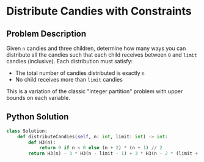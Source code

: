 # Distribute Candies with Constraints

## Problem Description

Given `n` candies and three children, determine how many ways you can distribute all the candies such that each child receives between `0` and `limit` candies (inclusive). Each distribution must satisfy:

- The total number of candies distributed is exactly `n`
- No child receives more than `limit` candies

This is a variation of the classic "integer partition" problem with upper bounds on each variable.

## Python Solution

```python
class Solution:
    def distributeCandies(self, n: int, limit: int) -> int:
        def H3(n):
            return 0 if n < 0 else (n + 2) * (n + 1) // 2
        return H3(n) - 3 * H3(n - limit - 1) + 3 * H3(n - 2 * (limit + 1)) - H3(n - 3 * (limit + 1))
